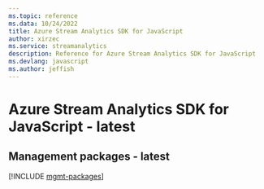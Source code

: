 ```yaml
---
ms.topic: reference
ms.data: 10/24/2022
title: Azure Stream Analytics SDK for JavaScript
author: xirzec
ms.service: streamanalytics
description: Reference for Azure Stream Analytics SDK for JavaScript
ms.devlang: javascript
ms.author: jeffish
---
```

# Azure Stream Analytics SDK for JavaScript - latest

## Management packages - latest
[!INCLUDE [mgmt-packages](stream-analytics-mgmt-index.md)]